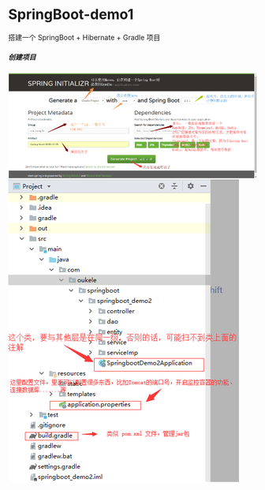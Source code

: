 # SpringBoot-demo1
搭建一个 SpringBoot + Hibernate + Gradle 项目

##### 创建项目
![Alt text](https://github.com/oukele/SpringBoot-demo1/blob/master/springboot0.png)
![Alt text](https://github.com/oukele/SpringBoot-demo1/blob/master/springboot1.png)

